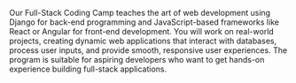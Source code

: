 Our Full-Stack Coding Camp teaches the art of web development using Django for back-end programming and JavaScript-based frameworks like React or Angular for front-end development. You will work on real-world projects, creating dynamic web applications that interact with databases, process user inputs, and provide smooth, responsive user experiences. The program is suitable for aspiring developers who want to get hands-on experience building full-stack applications.
